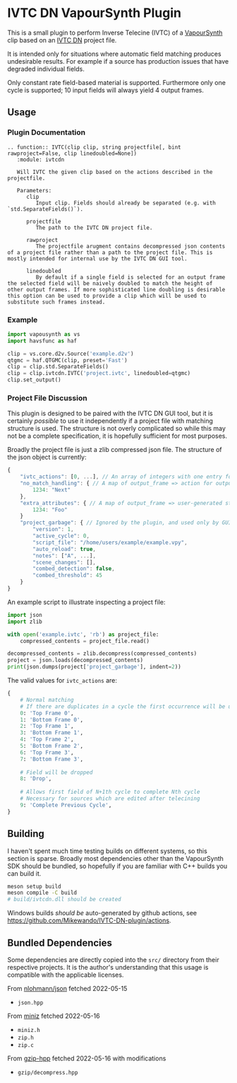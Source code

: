 # IVTC DN VapourSynth Plugin

This is a small plugin to perform Inverse Telecine (IVTC) of a [VapourSynth](https://github.com/vapoursynth/vapoursynth) clip based on an [IVTC DN](https://github.com/Mikewando/IVTC-DN) project file.

It is intended only for situations where automatic field matching produces undesirable results. For example if a source has production issues that have degraded individual fields.

Only constant rate field-based material is supported. Furthermore only one cycle is supported; 10 input fields will always yield 4 output frames.

## Usage

### Plugin Documentation

```
.. function:: IVTC(clip clip, string projectfile[, bint rawproject=False, clip linedoubled=None])
   :module: ivtcdn

   Will IVTC the given clip based on the actions described in the projectfile.

   Parameters:
      clip
         Input clip. Fields should already be separated (e.g. with `std.SeparateFields()`).

      projectfile
         The path to the IVTC DN project file.

      rawproject
         The projectfile arugment contains decompressed json contents of a project file rather than a path to the project file. This is mostly intended for internal use by the IVTC DN GUI tool. 

      linedoubled
         By default if a single field is selected for an output frame the selected field will be naively doubled to match the height of other output frames. If more sophisticated line doubling is desirable this option can be used to provide a clip which will be used to substitute such frames instead.
```

### Example

```python
import vapousynth as vs
import havsfunc as haf

clip = vs.core.d2v.Source('example.d2v')
qtgmc = haf.QTGMC(clip, preset='Fast')
clip = clip.std.SeparateFields()
clip = clip.ivtcdn.IVTC('project.ivtc', linedoubled=qtgmc)
clip.set_output()
```

### Project File Discussion

This plugin is designed to be paired with the IVTC DN GUI tool, but it is certainly _possible_ to use it independently if a project file with matching structure is used. The structure is not overly complicated so while this may not be a complete specification, it is hopefully sufficient for most purposes.

Broadly the project file is just a zlib compressed json file. The structure of the json object is currently:
```js
{
    "ivtc_actions": [0, ...], // An array of integers with one entry for every input field (see later definition)
    "no_match_handling": { // A map of output_frame => action for output frames which should use non-default action if no input fields are matched (default is "[Use ]Previous[ Frame]")
        1234: "Next"
    },
    "extra_attributes": { // A map of output_frame => user-generated string, intended to be used for whatever additional processing scripts may want to do by processing the project outside of the plugin
        1234: "Foo"
    }
    "project_garbage": { // Ignored by the plugin, and used only by GUI
        "version": 1,
        "active_cycle": 0,
        "script_file": "/home/users/example/example.vpy",
        "auto_reload": true,
        "notes": ["A", ...],
        "scene_changes": [],
        "combed_detection": false,
        "combed_threshold": 45
    }
}
```

An example script to illustrate inspecting a project file:
```py
import json
import zlib

with open('example.ivtc', 'rb') as project_file:
    compressed_contents = project_file.read()

decompressed_contents = zlib.decompress(compressed_contents)
project = json.loads(decompressed_contents)
print(json.dumps(project['project_garbage'], indent=2))
```

The valid values for `ivtc_actions` are:
```py
{
    # Normal matching
    # If there are duplicates in a cycle the first occurrence will be used
    0: 'Top Frame 0',
    1: 'Bottom Frame 0',
    2: 'Top Frame 1',
    3: 'Bottom Frame 1',
    4: 'Top Frame 2',
    5: 'Bottom Frame 2',
    6: 'Top Frame 3',
    7: 'Bottom Frame 3',
    
    # Field will be dropped
    8: 'Drop',
    
    # Allows first field of N+1th cycle to complete Nth cycle
    # Necessary for sources which are edited after telecining
    9: 'Complete Previous Cycle',
}
```

## Building

I haven't spent much time testing builds on different systems, so this section is sparse. Broadly most dependencies other than the VapourSynth SDK should be bundled, so hopefully if you are familiar with C++ builds you can build it.

```sh
meson setup build
meson compile -C build
# build/ivtcdn.dll should be created
```

Windows builds _should be_ auto-generated by github actions, see https://github.com/Mikewando/IVTC-DN-plugin/actions.

## Bundled Dependencies

Some dependencies are directly copied into the `src/` directory from their respective projects. It is the author's understanding that this usage is compatible with the applicable licenses.

From [nlohmann/json](https://github.com/nlohmann/json/tree/a8a547d7a212a6a39943bbd5b4220be504a1a33e) fetched 2022-05-15
 - `json.hpp`

From [miniz](https://github.com/richgel999/miniz/tree/76b3a872855388c735c564905da030f26334f3b3) fetched 2022-05-16
 - `miniz.h`
 - `zip.h`
 - `zip.c`

 From [gzip-hpp](https://github.com/mapbox/gzip-hpp/tree/674359bcbe87389bb947f90339c7e4250457745e) fetched 2022-05-16 with modifications
 - `gzip/decompress.hpp`